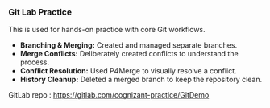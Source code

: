 ### Git Lab Practice

This is used for hands-on practice with core Git workflows.

* **Branching & Merging:** Created and managed separate branches.
* **Merge Conflicts:** Deliberately created conflicts to understand the process.
* **Conflict Resolution:** Used P4Merge to visually resolve a conflict.
* **History Cleanup:** Deleted a merged branch to keep the repository clean.

GitLab repo : https://gitlab.com/cognizant-practice/GitDemo
